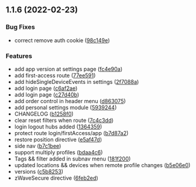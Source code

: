 ## 1.1.6 (2022-02-23)


### Bug Fixes

* correct remove auth cookie ([98c149e](https://github.com/Xel4ek/Z-Wave-Light/commit/98c149e8c79ce80119f83927b08de39f10dd9bed))


### Features

* add app version at settings page ([fc4e90a](https://github.com/Xel4ek/Z-Wave-Light/commit/fc4e90a47a90aea454374236220f9a59ad7495f8))
* add first-access route ([77ee591](https://github.com/Xel4ek/Z-Wave-Light/commit/77ee5918284afe616d6a81bc46dfb2169a0da334))
* add hideSingleDeviceEvents in settings ([2f7088a](https://github.com/Xel4ek/Z-Wave-Light/commit/2f7088ad96639ff0e0a624b8e08979b45708117e))
* add login page ([c6af2ae](https://github.com/Xel4ek/Z-Wave-Light/commit/c6af2ae9fb69f38b08e433630b9fba47b512e2b7))
* add login page ([c27d40b](https://github.com/Xel4ek/Z-Wave-Light/commit/c27d40b03c7d634ad36b8ba6eef4fd0aea1efeb6))
* add order control in header menu ([d863075](https://github.com/Xel4ek/Z-Wave-Light/commit/d8630757b5c865819489c187d7b8131ddd1f23f7))
* add personal settings module ([5939244](https://github.com/Xel4ek/Z-Wave-Light/commit/5939244925e8d7cad8253702594c5ccfde290713))
* CHANGELOG ([b1258f0](https://github.com/Xel4ek/Z-Wave-Light/commit/b1258f0c1aaac92011f0a3d86ee4cc2bf0db7ab1))
* clear reset filters when route ([7c4c3dd](https://github.com/Xel4ek/Z-Wave-Light/commit/7c4c3dde23bb95399c7d67f6eae16efcaf490aca))
* login logout hubs added ([1364359](https://github.com/Xel4ek/Z-Wave-Light/commit/1364359b736db0ff23fe250867f832b52b1b826d))
* protect route login/firstAccess/app ([b7d87a2](https://github.com/Xel4ek/Z-Wave-Light/commit/b7d87a272c444c3108e488047f385d17c232940b))
* restore position directive ([e5af47d](https://github.com/Xel4ek/Z-Wave-Light/commit/e5af47de0dbf19b087e58be2d148c14241391981))
* side nav ([b7c1bee](https://github.com/Xel4ek/Z-Wave-Light/commit/b7c1bee35cba419864f352b8647555b113c3cf3d))
* support multiply profiles ([bdaa4c6](https://github.com/Xel4ek/Z-Wave-Light/commit/bdaa4c61d33ba52a97a5e7a4fb0ff03dc54ef9c6))
* Tags && filter added in subnav menu ([181f200](https://github.com/Xel4ek/Z-Wave-Light/commit/181f200be0e0714841fdd130622fb078d1392295))
* updated locations && devices when remote profile changes ([b5e06e0](https://github.com/Xel4ek/Z-Wave-Light/commit/b5e06e007b0451c2a644c6830a8d2a914e4dac2d))
* versions ([c5b8253](https://github.com/Xel4ek/Z-Wave-Light/commit/c5b8253f3023845af5e39c43eb091cd179d3b494))
* zWaveSecure directive ([6feb2ed](https://github.com/Xel4ek/Z-Wave-Light/commit/6feb2edc72b19654b1c7e117330151356c0c72f7))
